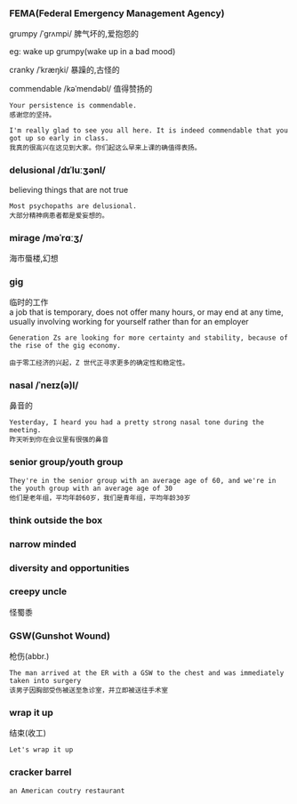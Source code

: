 ### FEMA(Federal Emergency Management Agency)

grumpy /ˈɡrʌmpi/ 脾气坏的,爱抱怨的  <br>

eg: wake up grumpy(wake up in a bad mood) <br>


cranky /ˈkræŋki/ 暴躁的,古怪的 <br>

commendable /kəˈmendəbl/ 值得赞扬的 <br>
```
Your persistence is commendable.  
感谢您的坚持。

I'm really glad to see you all here. It is indeed commendable that you got up so early in class.
我真的很高兴在这见到大家。你们起这么早来上课的确值得表扬。
```

### delusional /dɪˈluːʒənl/
believing things that are not true
```
Most psychopaths are delusional.  
大部分精神病患者都是爱妄想的。
```

### mirage /məˈrɑːʒ/
海市蜃楼,幻想

### gig 
临时的工作 <br>
a job that is temporary, does not offer many hours, or may end at any time, usually involving working for yourself rather than for an employer
```
Generation Zs are looking for more certainty and stability, because of the rise of the gig economy.

由于零工经济的兴起，Z 世代正寻求更多的确定性和稳定性。
```

### nasal /ˈneɪz(ə)l/
鼻音的
```
Yesterday, I heard you had a pretty strong nasal tone during the meeting.
昨天听到你在会议里有很强的鼻音
```





### senior group/youth group
```
They're in the senior group with an average age of 60, and we're in the youth group with an average age of 30
他们是老年组，平均年龄60岁，我们是青年组，平均年龄30岁
```

### think outside the box

### narrow minded

### diversity and opportunities

### creepy uncle
怪蜀黍


### GSW(Gunshot Wound)
枪伤(abbr.)
```
The man arrived at the ER with a GSW to the chest and was immediately taken into surgery
该男子因胸部受伤被送至急诊室，并立即被送往手术室
```

### wrap it up
结束(收工)

```
Let's wrap it up
```

### cracker barrel
```
an American coutry restaurant
```